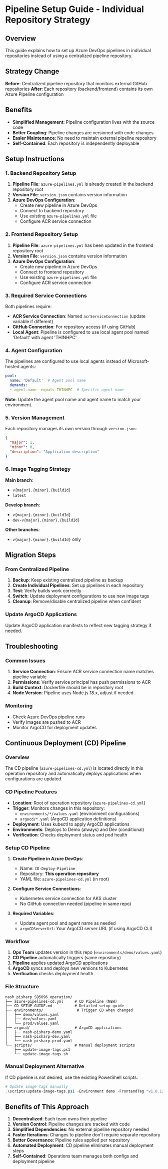 # Pipeline Setup Guide - Individual Repository Strategy

## Overview

This guide explains how to set up Azure DevOps pipelines in individual repositories instead of using a centralized pipeline repository.

## Strategy Change

**Before**: Centralized pipeline repository that monitors external GitHub repositories
**After**: Each repository (backend/frontend) contains its own Azure Pipeline configuration

## Benefits

- **Simplified Management**: Pipeline configuration lives with the source code
- **Better Coupling**: Pipeline changes are versioned with code changes
- **Easier Maintenance**: No need to maintain external pipeline repository
- **Self-Contained**: Each repository is independently deployable

## Setup Instructions

### 1. Backend Repository Setup

1. **Pipeline File**: `azure-pipelines.yml` is already created in the backend repository root
2. **Version File**: `version.json` contains version information
3. **Azure DevOps Configuration**:
   - Create new pipeline in Azure DevOps
   - Connect to backend repository
   - Use existing `azure-pipelines.yml` file
   - Configure ACR service connection

### 2. Frontend Repository Setup

1. **Pipeline File**: `azure-pipelines.yml` has been updated in the frontend repository root
2. **Version File**: `version.json` contains version information
3. **Azure DevOps Configuration**:
   - Create new pipeline in Azure DevOps
   - Connect to frontend repository
   - Use existing `azure-pipelines.yml` file
   - Configure ACR service connection

### 3. Required Service Connections

Both pipelines require:
- **ACR Service Connection**: Named `acrServiceConnection` (update variable if different)
- **GitHub Connection**: For repository access (if using GitHub)
- **Local Agent**: Pipeline is configured to use local agent pool named 'Default' with agent 'THINHPC'

### 4. Agent Configuration

The pipelines are configured to use local agents instead of Microsoft-hosted agents:
```yaml
pool:
  name: 'Default'  # Agent pool name
  demands:
  - agent.name -equals THINHPC  # Specific agent name
```

**Note**: Update the agent pool name and agent name to match your environment.

### 5. Version Management

Each repository manages its own version through `version.json`:
```json
{
  "major": 1,
  "minor": 0,
  "description": "Application description"
}
```

### 6. Image Tagging Strategy

**Main branch**:
- `v{major}.{minor}.{buildId}`
- `latest`

**Develop branch**:
- `v{major}.{minor}.{buildId}`
- `dev-v{major}.{minor}.{buildId}`

**Other branches**:
- `v{major}.{minor}.{buildId}` only

## Migration Steps

### From Centralized Pipeline

1. **Backup**: Keep existing centralized pipeline as backup
2. **Create Individual Pipelines**: Set up pipelines in each repository
3. **Test**: Verify builds work correctly
4. **Switch**: Update deployment configurations to use new image tags
5. **Cleanup**: Remove/disable centralized pipeline when confident

### Update ArgoCD Applications

Update ArgoCD application manifests to reflect new tagging strategy if needed.

## Troubleshooting

### Common Issues

1. **Service Connection**: Ensure ACR service connection name matches pipeline variable
2. **Permissions**: Verify service principal has push permissions to ACR
3. **Build Context**: Dockerfile should be in repository root
4. **Node Version**: Pipeline uses Node.js 18.x, adjust if needed

### Monitoring

- Check Azure DevOps pipeline runs
- Verify images are pushed to ACR
- Monitor ArgoCD for deployment updates

## Continuous Deployment (CD) Pipeline

### Overview

The CD pipeline (`azure-pipelines-cd.yml`) is located directly in this operation repository and automatically deploys applications when configurations are updated.

### CD Pipeline Features

- **Location**: Root of operation repository (`azure-pipelines-cd.yml`)
- **Trigger**: Monitors changes in this repository:
  - `environments/*/values.yaml` (environment configurations)
  - `argocd/*.yaml` (ArgoCD application definitions)
- **Deployment**: Uses kubectl to apply ArgoCD applications
- **Environments**: Deploys to Demo (always) and Dev (conditional)
- **Verification**: Checks deployment status and pod health

### Setup CD Pipeline

1. **Create Pipeline in Azure DevOps**:
   - Name: `CD-Deploy-Pipeline`
   - Repository: **This operation repository**
   - YAML file: `azure-pipelines-cd.yml` (in root)

2. **Configure Service Connections**:
   - Kubernetes service connection for AKS cluster
   - No GitHub connection needed (pipeline in same repo)

3. **Required Variables**:
   - Update agent pool and agent name as needed
   - `argoCDServerUrl`: Your ArgoCD server URL (if using ArgoCD CLI)

### Workflow

1. **Ops Team** updates version in this repo (`environments/demo/values.yaml`)
2. **CD Pipeline** automatically triggers (same repository)
3. **Pipeline** applies updated ArgoCD applications
4. **ArgoCD** syncs and deploys new versions to Kubernetes
5. **Verification** checks deployment health

### File Structure

```
nash_pisharp_SD5096_operation/
├── azure-pipelines-cd.yml     # CD Pipeline (NEW)
├── CD-SETUP-GUIDE.md          # Detailed setup guide
├── environments/               # Trigger CD when changed
│   ├── demo/values.yaml
│   ├── dev/values.yaml
│   └── prod/values.yaml
├── argocd/                    # ArgoCD applications
│   ├── nash-pisharp-demo.yaml
│   ├── nash-pisharp-dev.yaml
│   └── nash-pisharp-prod.yaml
└── scripts/                   # Manual deployment scripts
    ├── update-image-tags.ps1
    └── update-image-tags.sh
```

### Manual Deployment Alternative

If CD pipeline is not desired, use the existing PowerShell scripts:
```powershell
# Update image tags manually
.\scripts\update-image-tags.ps1 -Environment demo -FrontendTag "v1.0.123" -BackendTag "v1.0.456"
```

## Benefits of This Approach

1. **Decentralized**: Each team owns their pipeline
2. **Version Control**: Pipeline changes are tracked with code
3. **Simplified Dependencies**: No external pipeline repository needed
4. **Faster Iterations**: Changes to pipeline don't require separate repository
5. **Better Governance**: Pipeline rules applied per repository
6. **Automated Deployment**: CD pipeline eliminates manual deployment steps
7. **Self-Contained**: Operations team manages both configs and deployment pipeline